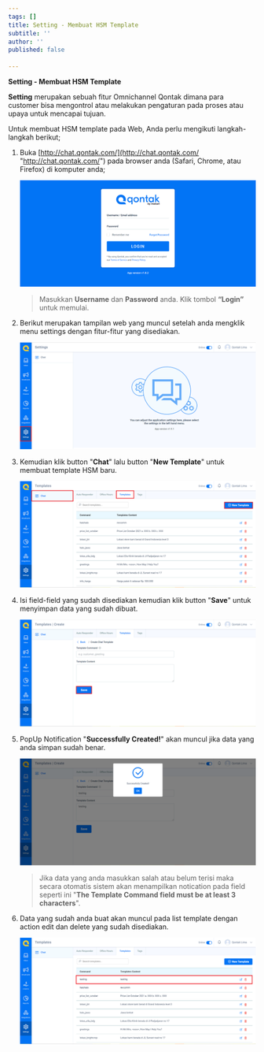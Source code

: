 ```yaml
---
tags: []
title: Setting - Membuat HSM Template
subtitle: ''
author: ''
published: false

---
```

**Setting - Membuat HSM Template**

**Setting** merupakan sebuah fitur Omnichannel Qontak dimana para customer bisa mengontrol atau melakukan pengaturan pada proses atau upaya untuk mencapai tujuan.

Untuk membuat HSM template pada Web, Anda perlu mengikuti langkah-langkah berikut;

1. Buka [http://chat.qontak.com/](http://chat.qontak.com/ "http://chat.qontak.com/") pada browser anda (Safari, Chrome, atau Firefox) di komputer anda;

   ![](/uploads/login-qontak-c.png)

   > Masukkan **Username** dan **Password** anda. Klik tombol **“Login”** untuk memulai.
2. Berikut merupakan tampilan web yang muncul setelah anda mengklik menu settings dengan fitur-fitur yang disediakan.

   ![](/uploads/setting.PNG)
3. Kemudian klik button "**Chat**" lalu button "**New Template**" untuk membuat template HSM baru.

   ![](/uploads/setting4.PNG)
4. Isi field-field yang sudah disediakan kemudian klik button "**Save**" untuk menyimpan data yang sudah dibuat.

   ![](/uploads/setting5.PNG)
5. PopUp Notification "**Successfully Created!**" akan muncul jika data yang anda simpan sudah benar.

   ![](/uploads/setting6.PNG)

   > Jika data yang anda masukkan salah atau belum terisi maka secara otomatis sistem akan menampilkan notication pada field seperti ini "**The Template Command field must be at least 3 characters**".
6. Data yang sudah anda buat akan muncul pada list template dengan action edit dan delete yang sudah disediakan.

   ![](/uploads/setting7.PNG)